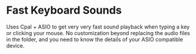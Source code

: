 # Fast Keyboard Sounds

Uses Cpal + ASIO to get very very fast sound playback when typing a key or clicking your mouse. No customization beyond replacing the audio files in the folder, and you need to know the details of your ASIO compatible device.
